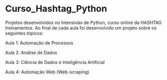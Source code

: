 # Curso_Hashtag_Python

Projetos desenvolvidos no Intensivão de Python, curso online da HASHTAG treinamentos.
Ao final de cada aula foi desenvolvido um projeto sobre os seguintes tópicos:

Aula 1: Automação de Processos

Aula 2: Análise de Dados

Aula 3: Ciência de Dados e Inteligência Artificial

Aula 4: Automação Web (Web-scraping)
